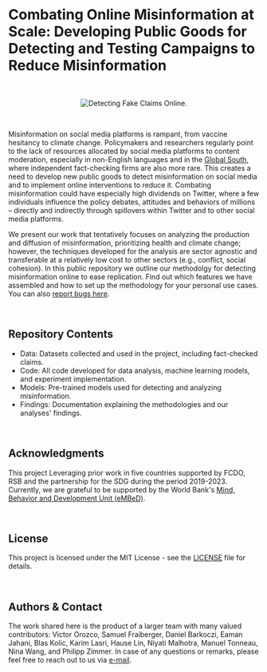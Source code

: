 # Combating Online Misinformation at Scale: Developing Public Goods for Detecting and Testing Campaigns to Reduce Misinformation

&nbsp;

<p align="center">
<img src="https://drive.google.com/uc?export=view&id=1z-DISi7xRKMlwWG7ZchWshSFJAaIqQza" alt="Detecting Fake Claims Online."/>
<p/>

&nbsp;

Misinformation on social media platforms is rampant, from vaccine hesitancy to climate change. Policymakers and researchers regularly point to the lack of resources allocated by social media platforms to content moderation, especially in non-English languages and in the [Global South](https://www.theguardian.com/technology/2021/oct/24/frances-haugen-i-never-wanted-to-be-a-whistleblower-but-lives-were-in-danger), where independent fact-checking firms are also more rare. This creates a need to develop new public goods to detect misinformation on social media and to implement online interventions to reduce it. Combating misinformation could have especially high dividends on Twitter, where a few individuals influence the policy debates, attitudes and behaviors of millions – directly and indirectly through spillovers within Twitter and to other social media platforms. 

We present our work that tentatively focuses on analyzing the production and diffusion of misinformation, prioritizing  health and climate change; however, the techniques developed for the analysis are sector agnostic and transferable at a relatively low cost to other sectors (e.g., conflict, social cohesion). In this public repository we outline our methodolgy for detecting misinformation online to ease replication. Find out which features we have assembled and how to set up the methodology for your personal use cases. You can also [report bugs here](https://github.com/TryShape/tryshape/issues/new/choose).

&nbsp;

## Repository Contents
- Data: Datasets collected and used in the project, including fact-checked claims.
- Code: All code developed for data analysis, machine learning models, and experiment implementation.
- Models: Pre-trained models used for detecting and analyzing misinformation.
- Findings: Documentation explaining the methodologies and our analyses' findings.

&nbsp;

## Acknowledgments
This project Leveraging prior work in five countries supported by FCDO, RSB and the partnership for the SDG during the period 2019-2023. Currently, we are grateful to be supported by the World Bank's [Mind, Behavior and Development Unit (eMBeD)](https://www.worldbank.org/en/programs/embed).

&nbsp;

## License
This project is licensed under the MIT License - see the [LICENSE](https://github.com/philippzi98/misinfo-detect-public-goods/blob/main/LICENSE) file for details.

&nbsp;

## Authors & Contact
The work shared here is the product of a larger team with many valued contributors: Victor Orozco, Samuel Fraiberger, Daniel Barkoczi, Eaman Jahani, Blas Kolic, Karim Lasri, Hause Lin, Niyati Malhotra, Manuel Tonneau, Nina Wang, and Philipp Zimmer. In case of any questions or remarks, please feel free to reach out to us via [e-mail](mailto:sfraiberger@worldbank.org).


